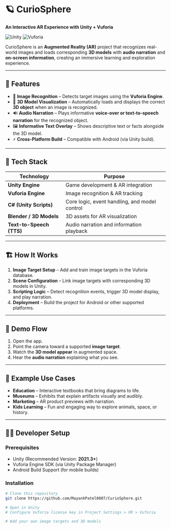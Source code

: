 # 🪐 CurioSphere  
**An Interactive AR Experience with Unity + Vuforia**  


![Unity](https://img.shields.io/badge/Unity-2021.3-blue?logo=unity&logoColor=white)
![Vuforia](https://img.shields.io/badge/Vuforia-Engine-orange?logo=vuforia&logoColor=white)


CurioSphere is an **Augmented Reality (AR)** project that recognizes real-world images and loads corresponding **3D models** with **audio narration** and **on-screen information**, creating an immersive learning and exploration experience.  

---

## 🚀 Features

- 🧠 **Image Recognition** – Detects target images using the **Vuforia Engine**.  
- 🧩 **3D Model Visualization** – Automatically loads and displays the correct **3D object** when an image is recognized.  
- 🔊 **Audio Narration** – Plays informative **voice-over or text-to-speech narration** for the recognized object.  
- 🖼️ **Informative Text Overlay** – Shows descriptive text or facts alongside the 3D model.  
- ⚡ **Cross-Platform Build** – Compatible with Android (via Unity build).  

---

## 🧰 Tech Stack

| Technology | Purpose |
|-------------|----------|
| **Unity Engine** | Game development & AR integration |
| **Vuforia Engine** | Image recognition & AR tracking |
| **C# (Unity Scripts)** | Core logic, event handling, and model control |
| **Blender / 3D Models** | 3D assets for AR visualization |
| **Text-to-Speech (TTS)** | Audio narration and information playback |

---

## 🏗️ How It Works

1. **Image Target Setup** – Add and train image targets in the Vuforia database.  
2. **Scene Configuration** – Link image targets with corresponding 3D models in Unity.  
3. **Scripting Logic** – Detect recognition events, trigger 3D model display, and play narration.  
4. **Deployment** – Build the project for Android or other supported platforms.  

---

## 📱 Demo Flow

1. Open the app.  
2. Point the camera toward a supported **image target**.  
3. Watch the **3D model appear** in augmented space.  
4. Hear the **audio narration** explaining what you see.  

---

## 🧩 Example Use Cases

- **Education** – Interactive textbooks that bring diagrams to life.  
- **Museums** – Exhibits that explain artifacts visually and audibly.  
- **Marketing** – AR product previews with narration.  
- **Kids Learning** – Fun and engaging way to explore animals, space, or history.  

---

## 🧑‍💻 Developer Setup

### Prerequisites
- Unity (Recommended Version: **2021.3+**)  
- Vuforia Engine SDK (via Unity Package Manager)  
- Android Build Support (for mobile builds)

### Installation
```bash
# Clone this repository
git clone https://github.com/MayankPatel0007/CurioSphere.git

# Open in Unity
# Configure Vuforia license key in Project Settings > XR > Vuforia

# Add your own image targets and 3D models
